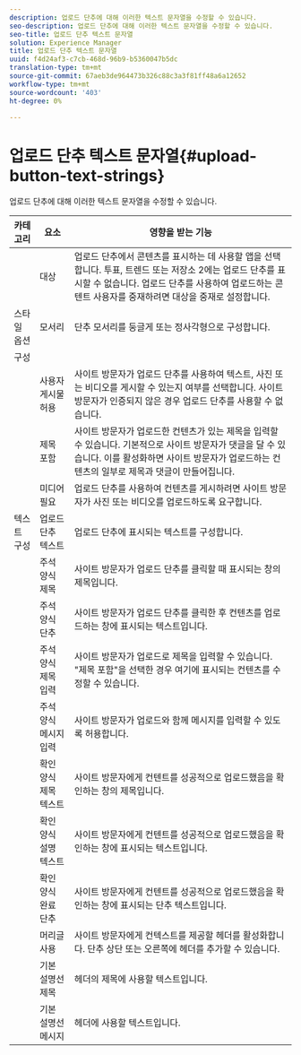 ```yaml
---
description: 업로드 단추에 대해 이러한 텍스트 문자열을 수정할 수 있습니다.
seo-description: 업로드 단추에 대해 이러한 텍스트 문자열을 수정할 수 있습니다.
seo-title: 업로드 단추 텍스트 문자열
solution: Experience Manager
title: 업로드 단추 텍스트 문자열
uuid: f4d24af3-c7cb-468d-96b9-b5360047b5dc
translation-type: tm+mt
source-git-commit: 67aeb3de964473b326c88c3a3f81ff48a6a12652
workflow-type: tm+mt
source-wordcount: '403'
ht-degree: 0%

---
```



# 업로드 단추 텍스트 문자열{#upload-button-text-strings}

업로드 단추에 대해 이러한 텍스트 문자열을 수정할 수 있습니다.



| 카테고리 | 요소 | 영향을 받는 기능 |
|---|---|---|
|  | 대상 | 업로드 단추에서 콘텐츠를 표시하는 데 사용할 앱을 선택합니다. 투표, 트렌드 또는 저장소 2에는 업로드 단추를 표시할 수 없습니다. 업로드 단추를 사용하여 업로드하는 콘텐트 사용자를 중재하려면 대상을 중재로 설정합니다. |
| 스타일 옵션 | 모서리 | 단추 모서리를 둥글게 또는 정사각형으로 구성합니다. |
| 구성 |  |  |
|  | 사용자 게시물 허용 | 사이트 방문자가 업로드 단추를 사용하여 텍스트, 사진 또는 비디오를 게시할 수 있는지 여부를 선택합니다. 사이트 방문자가 인증되지 않은 경우 업로드 단추를 사용할 수 없습니다. |
|  | 제목 포함 | 사이트 방문자가 업로드한 컨텐츠가 있는 제목을 입력할 수 있습니다. 기본적으로 사이트 방문자가 댓글을 달 수 있습니다. 이를 활성화하면 사이트 방문자가 업로드하는 컨텐츠의 일부로 제목과 댓글이 만들어집니다. |
|  | 미디어 필요 | 업로드 단추를 사용하여 컨텐츠를 게시하려면 사이트 방문자가 사진 또는 비디오를 업로드하도록 요구합니다. |
| 텍스트 구성 | 업로드 단추 텍스트 | 업로드 단추에 표시되는 텍스트를 구성합니다. |
|  | 주석 양식 제목 | 사이트 방문자가 업로드 단추를 클릭할 때 표시되는 창의 제목입니다. |
|  | 주석 양식 단추 | 사이트 방문자가 업로드 단추를 클릭한 후 컨텐츠를 업로드하는 창에 표시되는 텍스트입니다. |
|  | 주석 양식 제목 입력 | 사이트 방문자가 업로드로 제목을 입력할 수 있습니다. &quot;제목 포함&quot;을 선택한 경우 여기에 표시되는 컨텐츠를 수정할 수 있습니다. |
|  | 주석 양식 메시지 입력 | 사이트 방문자가 업로드와 함께 메시지를 입력할 수 있도록 허용합니다. |
|  | 확인 양식 제목 텍스트 | 사이트 방문자에게 컨텐트를 성공적으로 업로드했음을 확인하는 창의 제목입니다. |
|  | 확인 양식 설명 텍스트 | 사이트 방문자에게 컨텐트를 성공적으로 업로드했음을 확인하는 창에 표시되는 텍스트입니다. |
|  | 확인 양식 완료 단추 | 사이트 방문자에게 컨텐트를 성공적으로 업로드했음을 확인하는 창에 표시되는 단추 텍스트입니다. |
|  | 머리글 사용 | 사이트 방문자에게 컨텍스트를 제공할 헤더를 활성화합니다. 단추 상단 또는 오른쪽에 헤더를 추가할 수 있습니다. |
|  | 기본 설명선 제목 | 헤더의 제목에 사용할 텍스트입니다. |
|  | 기본 설명선 메시지 | 헤더에 사용할 텍스트입니다. |


